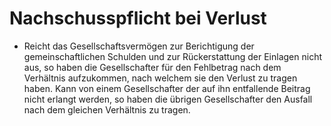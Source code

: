 # Nachschusspflicht bei Verlust

- Reicht das Gesellschaftsvermögen zur Berichtigung der gemeinschaftlichen Schulden und zur Rückerstattung der Einlagen nicht aus, so haben die Gesellschafter für den Fehlbetrag nach dem Verhältnis aufzukommen, nach welchem sie den Verlust zu tragen haben. Kann von einem Gesellschafter der auf ihn entfallende Beitrag nicht erlangt werden, so haben die übrigen Gesellschafter den Ausfall nach dem gleichen Verhältnis zu tragen.

